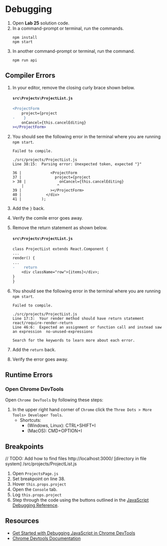 # Debugging

1. Open **Lab 25** solution code.
2. In a command-prompt or terminal, run the commands.
   ```
   npm install
   npm start
   ```
3. In another command-prompt or terminal, run the command.
   ```shell
   npm run api
   ```

## Compiler Errors

1.  In your editor, remove the closing curly brace shown below.

    #### `src\Projects\ProjectList.js`

    ```diff
    <ProjectForm
        project={project
    -    }
        onCancel={this.cancelEditing}
    ></ProjectForm>
    ```

1.  You should see the following error in the terminal where you are running `npm start`.

    ```
    Failed to compile.

    ./src/projects/ProjectList.js
    Line 38:15:  Parsing error: Unexpected token, expected "}"

    36 |             <ProjectForm
    37 |               project={project
    > 38 |               onCancel={this.cancelEditing}
        |               ^
    39 |             ></ProjectForm>
    40 |           </div>
    41 |         );
    ```

1.  Add the `}` back.
1.  Verify the comile error goes away.
1.  Remove the return statement as shown below.


    #### `src\Projects\ProjectList.js`
    ```diff
    class ProjectList extends React.Component {
    ...
    render() {
    ...
    -    return
        <div className="row">{items}</div>;
    }
    }
    ```

1. You should see the following error in the terminal where you are running `npm start`.

   ```
   Failed to compile.

   ./src/projects/ProjectList.js
   Line 17:3:  Your render method should have return statement                        react/require-render-return
   Line 46:6:  Expected an assignment or function call and instead saw an expression  no-unused-expressions

   Search for the keywords to learn more about each error.
   ```

1. Add the `return` back.
1. Verify the error goes away.

## Runtime Errors

### Open Chrome DevTools

Open `Chrome DevTools` by following these steps:

1. In the upper right hand corner of `Chrome` click the `Three Dots > More Tools> Developer Tools`.
   - Shortcuts:
     - (Windows, Linux): CTRL+SHIFT+I
     - (MacOS): CMD+OPTION+I

## Breakpoints

// TODO: Add how to find files http://localhost:3000/ [directory in file system] /src/projects/ProjectList.js

1. Open `ProjectsPage.js`
1. Set breakpoint on line 38.
1. Hover `this.props.project`
1. Open the `Console` tab.
1. Log `this.props.project`
1. Step through the code using the buttons outlined in the [JavaScript Debugging Reference](https://developers.google.com/web/tools/chrome-devtools/javascript/reference).

<!-- ## Network -->

## Resources

- [Get Started with Debugging JavaScript in Chrome DevTools](https://developers.google.com/web/tools/chrome-devtools/javascript)
- [Chrome Devtools Documentation](https://developers.google.com/web/tools/chrome-devtools)
